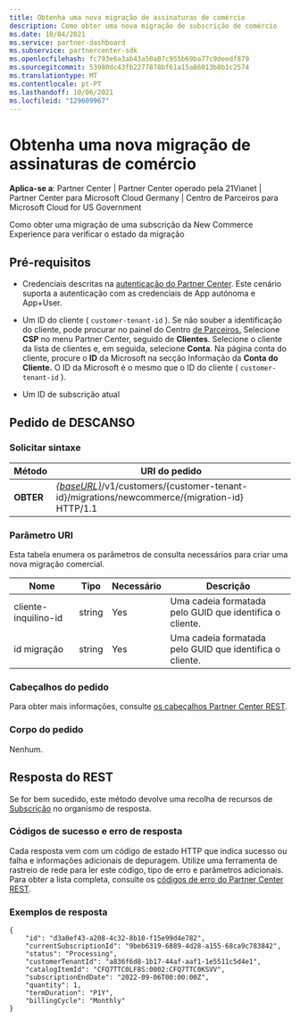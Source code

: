 ```yaml
---
title: Obtenha uma nova migração de assinaturas de comércio
description: Como obter uma nova migração de subscrição de comércio
ms.date: 10/04/2021
ms.service: partner-dashboard
ms.subservice: partnercenter-sdk
ms.openlocfilehash: fc793e6a3ab43a50a07c955b69ba77c9deedf879
ms.sourcegitcommit: 53980dc43fb2277878bf61a15a86013b8b1c2574
ms.translationtype: MT
ms.contentlocale: pt-PT
ms.lasthandoff: 10/06/2021
ms.locfileid: "129609967"
---
```

#  <a name="get-a-new-commerce-subscription-migration"></a>Obtenha uma nova migração de assinaturas de comércio

**Aplica-se a**: Partner Center | Partner Center operado pela 21Vianet | Partner Center para Microsoft Cloud Germany | Centro de Parceiros para Microsoft Cloud for US Government

Como obter uma migração de uma subscrição da New Commerce Experience para verificar o estado da migração

## <a name="prerequisites"></a>Pré-requisitos

- Credenciais descritas na [autenticação do Partner Center](partner-center-authentication.md). Este cenário suporta a autenticação com as credenciais de App autónoma e App+User.

- Um ID do cliente ( `customer-tenant-id` ). Se não souber a identificação do cliente, pode procurar no painel do Centro [de Parceiros.](https://partner.microsoft.com/dashboard) Selecione **CSP** no menu Partner Center, seguido de **Clientes**. Selecione o cliente da lista de clientes e, em seguida, selecione **Conta**. Na página conta do cliente, procure o **ID** da Microsoft na secção Informação da **Conta do Cliente.** O ID da Microsoft é o mesmo que o ID do cliente ( `customer-tenant-id` ).

- Um ID de subscrição atual

## <a name="rest-request"></a>Pedido de DESCANSO

### <a name="request-syntax"></a>Solicitar sintaxe

| Método  | URI do pedido                                                                                                                           |
|---------|---------------------------------------------------------------------------------------------------------------------------------------|
| **OBTER** | [*{baseURL}*](partner-center-rest-urls.md)/v1/customers/{customer-tenant-id}/migrations/newcommerce/{migration-id} HTTP/1.1           |

### <a name="uri-parameter"></a>Parâmetro URI

Esta tabela enumera os parâmetros de consulta necessários para criar uma nova migração comercial.

| Nome               | Tipo   | Necessário | Descrição                                           |
|--------------------|--------|----------|-------------------------------------------------------|
| cliente-inquilino-id | string | Yes      | Uma cadeia formatada pelo GUID que identifica o cliente. |
| id migração       | string | Yes      | Uma cadeia formatada pelo GUID que identifica o cliente. |

### <a name="request-headers"></a>Cabeçalhos do pedido

Para obter mais informações, consulte [os cabeçalhos Partner Center REST](headers.md).

### <a name="request-body"></a>Corpo do pedido

Nenhum.

## <a name="rest-response"></a>Resposta do REST

Se for bem sucedido, este método devolve uma recolha de recursos de [Subscrição](subscription-resources.md) no organismo de resposta.

### <a name="response-success-and-error-codes"></a>Códigos de sucesso e erro de resposta

Cada resposta vem com um código de estado HTTP que indica sucesso ou falha e informações adicionais de depuragem. Utilize uma ferramenta de rastreio de rede para ler este código, tipo de erro e parâmetros adicionais. Para obter a lista completa, consulte os [códigos de erro do Partner Center REST](error-codes.md).

### <a name="response-examples"></a>Exemplos de resposta

```http
{
    "id": "d3a0ef43-a208-4c32-8b10-f15e99d4e782",
    "currentSubscriptionId": "9beb6319-6889-4d28-a155-68ca9c783842",
    "status": "Processing",
    "customerTenantId": "a836f6d8-1b17-44af-aaf1-1e5511c5d4e1",
    "catalogItemId": "CFQ7TTC0LF8S:0002:CFQ7TTC0KSVV",
    "subscriptionEndDate": "2022-09-06T00:00:00Z",
    "quantity": 1,
    "termDuration": "P1Y",
    "billingCycle": "Monthly"
}
```
